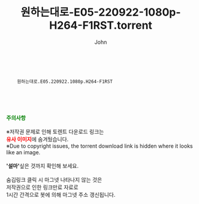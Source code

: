 ﻿---
layout: post
title:  "    원하는대로-E05-220922-1080p-H264-F1RST.torrent"
author: John
categories: [ TV ]
tags: [  ]
image:  
description: "    원하는대로-E05-220922-1080p-H264-F1RST torrent 정보 공유"
toc: true
toc_sticky: true
---

<br>

        원하는대로.E05.220922.1080p.H264-F1RST  
    
<br><br><br>
<p data-ke-size="size16"><b><span style="color: green;">주의사항</span></b><br /><br />※저작권 문제로 인해 토렌트 다운로드 링크는<br /><b><span style="color: red;">유사 이미지</span></b>에 숨겨뒀습니다.<br />※Due to copyright issues, the torrent download link is hidden where it looks like an image.<br /><br /><b>'설마'</b>싶은 것까지 확인해 보세요.<br /><br />숨김링크 클릭 시 마그넷 나타나지 않는 것은<br />저작권으로 인한 링크만료 자료로<br />1시간 간격으로 봇에 의해 마그넷 주소 갱신됩니다.</p>
